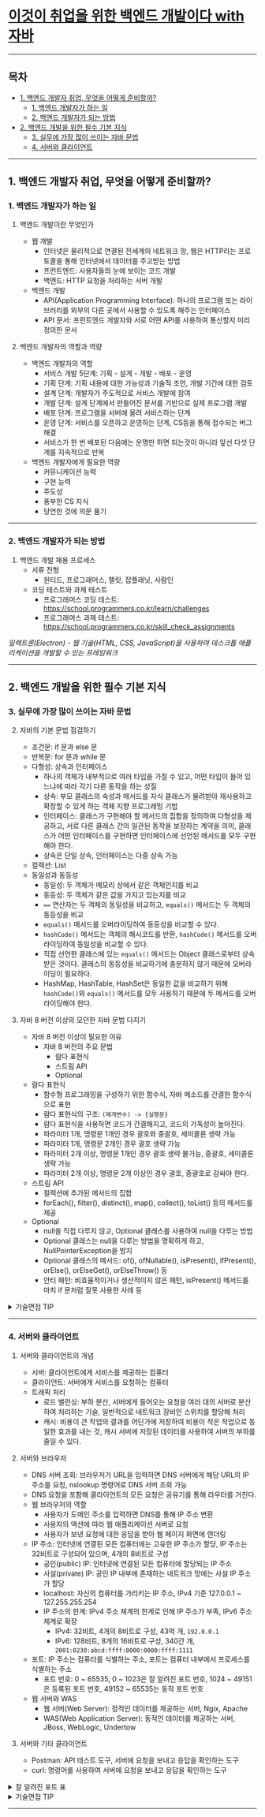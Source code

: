 # [이것이 취업을 위한 백엔드 개발이다 with 자바](https://www.yes24.com/Product/Goods/124434554)

---

## 목차
- [1. 백엔드 개발자 취업, 무엇을 어떻게 준비할까?](#1-백엔드-개발자-취업-무엇을-어떻게-준비할까)
  - [1. 백엔드 개발자가 하는 일](#1-백엔드-개발자가-하는-일)
  - [2. 백엔드 개발자가 되는 방법](#2-백엔드-개발자가-되는-방법)
- [2. 백엔드 개발을 위한 필수 기본 지식](#2-백엔드-개발을-위한-필수-기본-지식)
  - [3. 실무에 가장 많이 쓰이는 자바 문법](#3-실무에-가장-많이-쓰이는-자바-문법)
  - [4. 서버와 클라이언트](#4-서버와-클라이언트)

---

## 1. 백엔드 개발자 취업, 무엇을 어떻게 준비할까?
### 1. 백엔드 개발자가 하는 일
1) 백엔드 개발이란 무엇인가
   - 웹 개발
     - 인터넷은 물리적으로 연결된 전세계의 네트워크 망, 웹은 HTTP라는 프로토콜을 통해 인터넷에서 데이터를 주고받는 방법
     - 프런트엔드: 사용자들의 눈에 보이는 코드 개발
     - 백엔드: HTTP 요청을 처리하는 서버 개발
   - 백엔드 개발
     - API(Application Programming Interface): 하나의 프로그램 또는 라이브러리를 외부의 다른 곳에서 사용할 수 있도록 해주는 인터페이스
     - API 문서: 프런트엔드 개발자와 서로 어떤 API를 사용하여 통신할지 미리 정의한 문서
     

2) 백엔드 개발자의 역할과 역량
   - 백엔드 개발자의 역할
     - 서비스 개발 5단계: 기획 - 설계 - 개발 - 배포 - 운영
     - 기획 단계: 기획 내용에 대한 가능성과 기술적 조언, 개발 기간에 대한 검토
     - 설계 단계: 개발자가 주도적으로 서비스 개발에 참여
     - 개발 단계: 설계 단계에서 만들어진 문서를 기반으로 실제 프로그램 개발
     - 배포 단계: 프로그램을 서버에 올려 서비스하는 단계
     - 운영 단계: 서비스를 오픈하고 운영하는 단계, CS등을 통해 접수되는 버그 해결
     - 서비스가 한 번 배포된 다음에는 운명만 하면 되는것이 아니라 앞선 다섯 단계를 지속적으로 반복
   - 백엔드 개발자에게 필요한 역량
     - 커뮤니케이션 능력
     - 구현 능력
     - 주도성
     - 풍부한 CS 지식
     - 당연한 것에 의문 품기

---

### 2. 백엔드 개발자가 되는 방법
1) 백엔드 개발 채용 프로세스
   - 서류 전형
     - 원티드, 프로그래머스, 랠릿, 잡플래닛, 사람인
   - 코딩 테스트와 과제 테스트
     - 프로그래머스 코딩 테스트: https://school.programmers.co.kr/learn/challenges
     - 프로그래머스 과제 테스트: https://school.programmers.co.kr/skill_check_assignments


*일렉트론(Electron) - 웹 기술(HTML, CSS, JavaScript)을 사용하여 데스크톱 애플리케이션을 개발할 수 있는 프레임워크*

---

## 2. 백엔드 개발을 위한 필수 기본 지식
### 3. 실무에 가장 많이 쓰이는 자바 문법
2) 자바의 기본 문법 점검하기
   - 조건문: if 문과 else 문
   - 반복문: for 문과 while 문
   - 다형성: 상속과 인터페이스
     - 하나의 객체가 내부적으로 여러 타입을 가질 수 있고, 어떤 타입이 들어 있느냐에 따라 각기 다른 동작을 하는 성질
     - 상속: 부모 클래스의 속성과 메서드를 자식 클래스가 물려받아 재사용하고 확장할 수 있게 하는 객체 지향 프로그래밍 기법
     - 인터페이스: 클래스가 구현해야 할 메서드의 집합을 정의하여 다형성을 제공하고, 서로 다른 클래스 간의 일관된 동작을 보장하는 계약을 의미, 클래스가 어떤 인터페이스를 구현하면 인터페이스에 선언된 메서드를 모두 구현해야 한다.
     - 상속은 단일 상속, 인터페이스는 다중 상속 가능
   - 컬렉션: List
   - 동일성과 동등성
     - 동일성: 두 객체가 메모리 상에서 같은 객체인지를 비교
     - 동등성: 두 객체가 같은 값을 가지고 있는지를 비교
     - `==` 연산자는 두 객체의 동일성을 비교하고, `equals()` 메서드는 두 객체의 동등성을 비교
     - `equals()` 메서드를 오버라이딩하여 동등성을 비교할 수 있다.
     - `hashCode()` 메서드는 객체의 해시코드를 반환, `hashCode()` 메서드를 오버라이딩하여 동일성을 비교할 수 있다.
     - 직접 선언한 클래스에 있는 `equals()` 메서드는 Object 클래스로부터 상속 받은 것이다. 클래스의 동등성을 비교하기에 충분하지 않기 때문에 오버라이딩이 필요하다.
     - HashMap, HashTable, HashSet은 동일한 값을 비교하기 위해 `hashCode()`와 `equals()` 메서드를 모두 사용하기 때문에 두 메서드를 오버라이딩해야 한다.


3) 자바 8 버전 이상의 모던한 자바 문법 다지기
    - 자바 8 버전 이상이 필요한 이유
        - 자바 8 버전의 주요 문법
          - 람다 표현식
          - 스트림 API
          - Optional
    - 람다 표현식
        - 함수형 프로그래밍을 구성하기 위한 함수식, 자바 메소드를 간결한 함수식으로 표현
        - 람다 표현식의 구조: `(매개변수) -> {실행문}`
        - 람다 표현식을 사용하면 코드가 간결해지고, 코드의 가독성이 높아진다.
        - 파라미터 1개, 명령문 1개인 경우 괄호와 중괄호, 세미콜론 생략 가능  
        - 파라미터 1개, 명령문 2개인 경우 괄호 생략 가능
        - 파라미터 2개 이상, 명령문 1개인 경우 괄호 생략 불가능, 중괄호, 세미콜론 생략 가능
        - 파라미터 2개 이상, 명령문 2개 이상인 경우 괄호, 중괄호로 감싸야 한다.
    - 스트림 API
      - 컬렉션에 추가된 메서드의 집합
      - forEach(), filter(), distinct(), map(), collect(), toList() 등의 메서드를 제공
    - Optional
      - null을 직접 다루지 않고, Optional 클래스를 사용하여 null을 다루는 방법
      - Optional 클래스는 null을 다루는 방법을 명확하게 하고, NullPointerException을 방지
      - Optional 클래스의 메서드: of(), ofNullable(), isPresent(), ifPresent(), orElse(), orElseGet(), orElseThrow() 등
      - 안티 패턴: 비효율적이거나 생산적이지 않은 패턴, isPresent() 메서드를 마치 if 문처럼 잘못 사용한 사례 등

    
<details>
<summary> 기술면접 TIP </summary>

[private repository](https://github.com/mabyoungg/study-private/blob/main/backend/book/this-is-the-backend-development-for-job-with-java/README.md)

</details>

---

### 4. 서버와 클라이언트
1) 서버와 클라이언트의 개념
   - 서버: 클라이언트에게 서비스를 제공하는 컴퓨터
   - 클라이언트: 서버에게 서비스를 요청하는 컴퓨터
   - 트래픽 처리
     - 로드 밸런싱: 부하 분산, 서버에게 들어오는 요청을 여러 대의 서버로 분산하여 처리하는 기술, 일반적으로 네트워크 장비인 스위치를 할당해 처리
     - 캐시: 비용이 큰 작업의 결과를 어딘가에 저장하여 비용이 작은 작업으로 동일한 효과를 내는 것, 캐시 서버에 저장된 데이터를 사용하여 서버의 부하를 줄일 수 있다.


2) 서버와 브라우저
   - DNS 서버 조회: 브라우저가 URL을 입력하면 DNS 서버에게 해당 URL의 IP 주소를 요청, nslookup 명령어로 DNS 서버 조회 가능
   - DNS 요청을 포함해 클라이언트의 모든 요청은 공유기를 통해 라우터를 거친다.
   - 웹 브라우저의 역할
     - 사용자가 도메인 주소를 입력하면 DNS를 통해 IP 주소 변환
     - 사용자의 액션에 따라 웹 애플리케이션 서버로 요청
     - 사용자가 보낸 요청에 대한 응답을 받아 웹 페이지 화면에 렌더링
   - IP 주소: 인터넷에 연결된 모든 컴퓨터에는 고유한 IP 주소가 할당, IP 주소는 32비트로 구성되어 있으며, 4개의 8비트로 구성
     - 공인(public) IP: 인터넷에 연결된 모든 컴퓨터에 할당되는 IP 주소
     - 사설(private) IP: 공인 IP 내부에 존재하는 네트워크 망에는 사설 IP 주소가 할당
     - localhost: 자신의 컴퓨터를 가리키는 IP 주소, IPv4 기준 127.0.0.1 ~ 127.255.255.254
     - IP 주소의 한계: IPv4 주소 체계의 한계로 인해 IP 주소가 부족, IPv6 주소 체계로 확장
       - IPv4: 32비트, 4개의 8비트로 구성, 43억 개, `192.0.0.1`
       - IPv6: 128비트, 8개의 16비트로 구성, 340간 개, `2001:0230:abcd:ffff:0000:0000:ffff:1111`
   - 포트: IP 주소는 컴퓨터를 식별하는 주소, 포트는 컴퓨터 내부에서 프로세스를 식별하는 주소
     - 포트 번호: 0 ~ 65535, 0 ~ 1023은 잘 알려진 포트 번호, 1024 ~ 49151은 등록된 포트 번호, 49152 ~ 65535는 동적 포트 번호
   - 웹 서버와 WAS
     - 웹 서버(Web Server): 정적인 데이터를 제공하는 서버, Ngix, Apache
     - WAS(Web Application Server): 동적인 데이터를 제공하는 서버, JBoss, WebLogic, Undertow
     
    
4) 서버와 기타 클라이언트
   - Postman: API 테스트 도구, 서버에 요청을 보내고 응답을 확인하는 도구
   - curl: 명령어를 사용하여 서버에 요청을 보내고 응답을 확인하는 도구

<details>
<summary> 잘 알려진 포트 표 </summary>

| 포트 번호 | 서비스 이름  | 설명                        |
|-------|---------|---------------------------|
| 20    | FTP 데이터 | 파일 전송 프로토콜(FTP) 데이터 전송 포트 |
| 21    | FTP 제어  | 파일 전송 프로토콜(FTP) 제어 포트     |
| 22    | SSH     | 보안 셸(SSH) 원격 로그인 프로토콜     |
| 23    | Telnet  | 텔넷 원격 로그인 서비스             |
| 25    | SMTP    | 간이 메일 전송 프로토콜(SMTP)       |
| 53    | DNS     | 도메인 이름 시스템(DNS)           |
| 80    | HTTP    | 하이퍼텍스트 전송 프로토콜(HTTP)      |
| 110   | POP3    | 우편 사서함 프로토콜 3(POP3)       |
| 143   | IMAP    | 인터넷 메시지 액세스 프로토콜(IMAP)    |
| 443   | HTTPS   | 보안 하이퍼텍스트 전송 프로토콜(HTTPS)  |

</details>

<details>
<summary> 기술면접 TIP </summary>

[private repository](https://github.com/mabyoungg/study-private/blob/main/backend/book/this-is-the-backend-development-for-job-with-java/README.md)

</details>

---